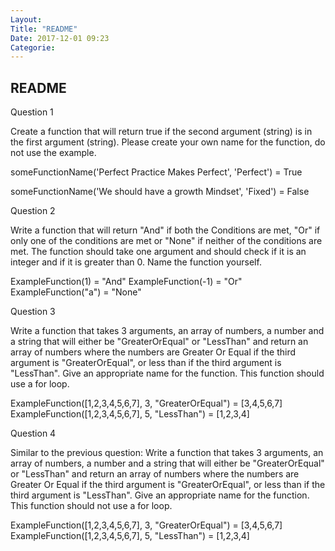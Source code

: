 ```yaml
---
Layout:
Title: "README"
Date: 2017-12-01 09:23
Categorie:
---
```


## README

 Question 1

Create a function that will return true if the second argument (string) is in the first argument (string). Please create your own name for the function, do not use the example.

someFunctionName('Perfect Practice Makes Perfect', 'Perfect') = True

someFunctionName('We should have a growth Mindset', 'Fixed') = False

 Question 2

Write a function that will return "And" if both the Conditions are met, "Or" if only one of the conditions are met or "None" if neither of the conditions are met. The function should take one argument and should check if it is an integer and if it is greater than 0. Name the function yourself.

ExampleFunction(1) = "And"
ExampleFunction(-1) = "Or"
ExampleFunction("a") = "None"

 Question 3

Write a function that takes 3 arguments, an array of numbers, a number and a string that will either be "GreaterOrEqual" or "LessThan" and return an array of numbers where the numbers are Greater Or Equal if the third argument is "GreaterOrEqual", or less than if the third argument is "LessThan". Give an appropriate name for the function.
This function should use a for loop.

ExampleFunction([1,2,3,4,5,6,7], 3, "GreaterOrEqual") = [3,4,5,6,7]
ExampleFunction([1,2,3,4,5,6,7], 5, "LessThan") = [1,2,3,4]

 Question 4

Similar to the previous question: Write a function that takes 3 arguments, an array of numbers, a number and a string that will either be "GreaterOrEqual" or "LessThan" and return an array of numbers where the numbers are Greater Or Equal if the third argument is "GreaterOrEqual", or less than if the third argument is "LessThan". Give an appropriate name for the function.
This function should not use a for loop.

ExampleFunction([1,2,3,4,5,6,7], 3, "GreaterOrEqual") = [3,4,5,6,7]
ExampleFunction([1,2,3,4,5,6,7], 5, "LessThan") = [1,2,3,4]
